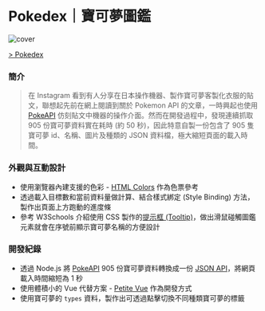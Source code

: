 # Pokedex｜寶可夢圖鑑

![cover](https://cdn.dribbble.com/users/3800131/screenshots/20303659/media/a695a56b7758e2b27ccf3e5d1574daab.png)

[> Pokedex](https://po-poke-pokedex.netlify.app/)

### 簡介
> 在 Instagram 看到有人分享在日本操作機器、製作寶可夢客製化衣服的貼文，聯想起先前在網上閱讀到關於 Pokemon API 的文章，一時興起也使用 [PokeAPI](https://pokeapi.co/) 仿刻貼文中機器的操作介面。然而在開發過程中，發現連續抓取 905 份寶可夢資料實在耗時 (約 50 秒)，因此特意自製一份包含了 905 隻寶可夢 id、名稱、圖片及種類的 JSON 資料檔，極大縮短頁面的載入時間。

### 外觀與互動設計
- 使用瀏覽器內建支援的色彩 - [HTML Colors](https://www.w3schools.com/tags/ref_colornames.asp) 作為色票參考
- 透過載入目標數和當前資料量做計算、結合樣式綁定 (Style Binding) 方法，製作出頁面上方跑動的進度條
- 參考 W3Schools 介紹使用 CSS 製作的[提示框 (Tooltip)](https://www.w3schools.com/css/css_tooltip.asp)，做出滑鼠碰觸圖鑑元素就會在序號前顯示寶可夢名稱的方便設計

### 開發紀錄
- 透過 Node.js 將 [PokeAPI](https://pokeapi.co/) 905 份寶可夢資料轉換成一份 [JSON API](https://raw.githubusercontent.com/rayc2045/pokedex/main/data/PokeApi.json)，將網頁載入時間縮短為 1 秒
- 使用體積小的 Vue 代替方案 - [Petite Vue](https://github.com/vuejs/petite-vue) 作為開發方式
- 使用寶可夢的 `types` 資料，製作出可透過點擊切換不同種類寶可夢的標籤